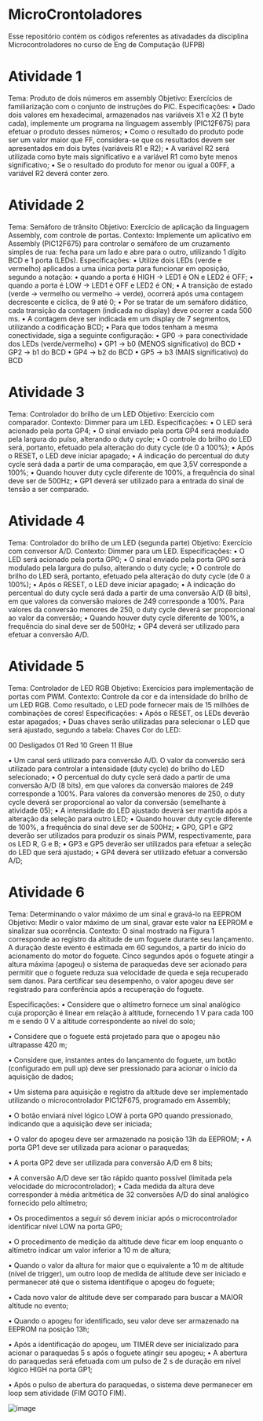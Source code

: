 # MicroCrontoladores
Esse repositório contém os códigos referentes as ativadades da disciplina Microcontroladores no curso de Eng de Computação (UFPB)


#  Atividade 1
Tema: Produto de dois números em assembly
Objetivo: Exercícios de familiarização com o conjunto de instruções do PIC.
Especificações:
• Dado dois valores em hexadecimal, armazenados nas variáveis X1 e X2 (1 byte cada), implemente
um programa na linguagem assembly (PIC12F675) para efetuar o produto desses números;
• Como o resultado do produto pode ser um valor maior que FF, considera-se que os resultados devem
ser apresentados em dois bytes (variáveis R1 e R2);
• A variável R2 será utilizada como byte mais significativo e a variável R1 como byte menos significativo;
• Se o resultado do produto for menor ou igual a 00FF, a variável R2 deverá conter zero.

# Atividade 2
Tema: Semáforo de trânsito
Objetivo: Exercício de aplicação da linguagem Assembly, com controle de portas.
Contexto: Implemente um aplicativo em Assembly (PIC12F675) para controlar o semáforo de um
cruzamento simples de rua: fecha para um lado e abre para o outro, utilizando 1 dígito BCD e 1
porta (LEDs).
Especificações:
• Utilize dois LEDs (verde e vermelho) aplicados a uma única porta para funcionar em oposição,
segundo a notação:
• quando a porta é HIGH → LED1 é ON e LED2 é OFF;
• quando a porta é LOW → LED1 é OFF e LED2 é ON;
• A transição de estado (verde → vermelho ou vermelho → verde), ocorrerá após uma contagem
decrescente e cíclica, de 9 até 0;
• Por se tratar de um semáforo didático, cada transição da contagem (indicada no display) deve ocorrer a
cada 500 ms.
• A contagem deve ser indicada em um display de 7 segmentos, utilizando a codificação BCD;
• Para que todos tenham a mesma conectividade, siga a seguinte configuração:
• GP0 → para conectividade dos LEDs (verde/vermelho)
• GP1 → b0 (MENOS significativo) do BCD
• GP2 → b1 do BCD
• GP4 → b2 do BCD
• GP5 → b3 (MAIS significativo) do BCD


# Atividade 3
Tema: Controlador do brilho de um LED
Objetivo: Exercício com comparador.
Contexto: Dimmer para um LED.
Especificações:
• O LED será acionado pela porta GP4;
• O sinal enviado pela porta GP4 será modulado pela largura do pulso, alterando o duty cycle;
• O controle do brilho do LED será, portanto, efetuado pela alteração do duty cycle (de 0 a 100%);
• Após o RESET, o LED deve iniciar apagado;
• A indicação do percentual do duty cycle será dada a partir de uma comparação, em que 3,5V
corresponde a 100%;
• Quando houver duty cycle diferente de 100%, a frequência do sinal deve ser de 500Hz;
• GP1 deverá ser utilizado para a entrada do sinal de tensão a ser comparado.

# Atividade 4
Tema: Controlador do brilho de um LED (segunda parte)
Objetivo: Exercício com conversor A/D.
Contexto: Dimmer para um LED.
Especificações:
• O LED será acionado pela porta GP0;
• O sinal enviado pela porta GP0 será modulado pela largura do pulso, alterando o duty cycle;
• O controle do brilho do LED será, portanto, efetuado pela alteração do duty cycle (de 0 a 100%);
• Após o RESET, o LED deve iniciar apagado;
• A indicação do percentual do duty cycle será dada a partir de uma conversão A/D (8 bits), em que
valores da conversão maiores de 249 corresponde a 100%. Para valores da conversão menores de
250, o duty cycle deverá ser proporcional ao valor da conversão;
• Quando houver duty cycle diferente de 100%, a frequência do sinal deve ser de 500Hz;
• GP4 deverá ser utilizado para efetuar a conversão A/D. 

# Atividade 5
Tema: Controlador de LED RGB
Objetivo: Exercícios para implementação de portas com PWM.
Contexto: Controle da cor e da intensidade do brilho de um LED RGB. Como resultado, o LED pode
fornecer mais de 15 milhões de combinações de cores!
Especificações:
• Após o RESET, os LEDs deverão estar apagados;
• Duas chaves serão utilizadas para selecionar o LED que será ajustado, segundo a tabela:
Chaves Cor do LED:

00 Desligados
01 Red
10 Green
11 Blue

• Um canal será utilizado para conversão A/D. O valor da conversão será utilizado para controlar a
intensidade (duty cycle) do brilho do LED selecionado;
• O percentual do duty cycle será dado a partir de uma conversão A/D (8 bits), em que valores da
conversão maiores de 249 corresponde a 100%. Para valores da conversão menores de 250, o duty
cycle deverá ser proporcional ao valor da conversão (semelhante à atividade 05);
• A intensidade do LED ajustado deverá ser mantida após a alteração da seleção para outro LED;
• Quando houver duty cycle diferente de 100%, a frequência do sinal deve ser de 500Hz;
• GP0, GP1 e GP2 deverão ser utilizados para produzir os sinais PWM, respectivamente, para os LED
R, G e B;
• GP3 e GP5 deverão ser utilizados para efetuar a seleção do LED que será ajustado;
• GP4 deverá ser utilizado efetuar a conversão A/D;

# Atividade 6

Tema: Determinando o valor máximo de um sinal e gravá-lo na EEPROM
Objetivo: Medir o valor máximo de um sinal, gravar este valor na EEPROM e sinalizar sua ocorrência.
Contexto: O sinal mostrado na Figura 1 corresponde ao registro da altitude de um foguete durante seu
lançamento. A duração deste evento é estimada em 60 segundos, a partir do início do acionamento do motor
do foguete. Cinco segundos após o foguete atingir a altura máxima (apogeu) o sistema de paraquedas deve
ser acionado para permitir que o foguete reduza sua velocidade de queda e seja recuperado sem danos. Para
certificar seu desempenho, o valor apogeu deve ser registrado para conferência após a recuperação do
foguete.

Especificações:
• Considere que o altímetro fornece um sinal analógico cuja proporção é linear em relação à altitude,
fornecendo 1 V para cada 100 m e sendo 0 V a altitude correspondente ao nível do solo;

• Considere que o foguete está projetado para que o apogeu não ultrapasse 420 m;

• Considere que, instantes antes do lançamento do foguete, um botão (configurado em pull up) deve ser
pressionado para acionar o início da aquisição de dados;

• Um sistema para aquisição e registro da altitude deve ser implementado utilizando o microcontrolador
PIC12F675, programado em Assembly;

• O botão enviará nível lógico LOW à porta GP0 quando pressionado, indicando que a aquisição deve
ser iniciada;

• O valor do apogeu deve ser armazenado na posição 13h da EEPROM;
• A porta GP1 deve ser utilizada para acionar o paraquedas;

• A porta GP2 deve ser utilizada para conversão A/D em 8 bits;

• A conversão A/D deve ser tão rápido quanto possível (limitada pela velocidade do microcontrolador);
• Cada medida da altura deve corresponder à média aritmética de 32 conversões A/D do sinal
analógico fornecido pelo altímetro;

• Os procedimentos a seguir só devem iniciar após o microcontrolador identificar nível LOW na porta
GP0;

• O procedimento de medição da altitude deve ficar em loop enquanto o altímetro indicar um valor
inferior a 10 m de altura;

• Quando o valor da altura for maior que o equivalente a 10 m de altitude (nível de trigger), um
outro loop de medida de altitude deve ser iniciado e permanecer até que o sistema identifique o
apogeu do foguete;

• Cada novo valor de altitude deve ser comparado para buscar a MAIOR altitude no evento;

• Quando o apogeu for identificado, seu valor deve ser armazenado na EEPROM na posição 13h;

• Após a identificação do apogeu,
um TIMER deve ser inicializado
para acionar o paraquedas 5 s
após o foguete atingir seu apogeu;
• A abertura do paraquedas será
efetuada com um pulso de 2 s de
duração em nível lógico HIGH na
porta GP1;

• Após o pulso de abertura do
paraquedas, o sistema deve
permanecer em loop sem
atividade (FIM GOTO FIM).

![image](https://github.com/user-attachments/assets/ac0a2b83-81b8-445e-95cd-267b2e4cc7fa)



